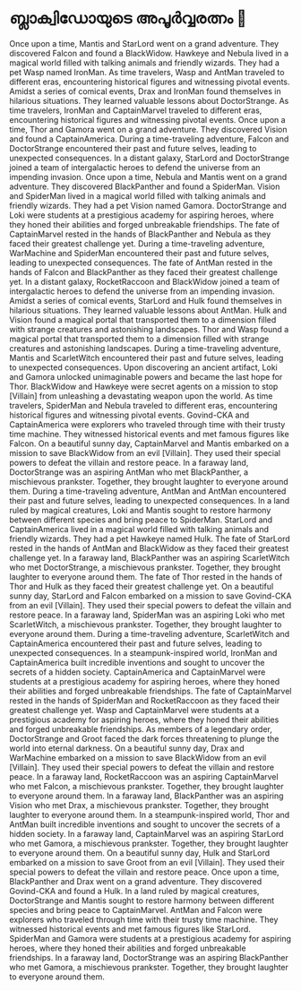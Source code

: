 # ബ്ലാക്വിഡോയുടെ അപൂർവ്വരത്നം :gem:

Once upon a time, Mantis and StarLord went on a grand adventure. They discovered Falcon and found a BlackWidow.
Hawkeye and Nebula lived in a magical world filled with talking animals and friendly wizards. They had a pet Wasp named IronMan.
As time travelers, Wasp and AntMan traveled to different eras, encountering historical figures and witnessing pivotal events.
Amidst a series of comical events, Drax and IronMan found themselves in hilarious situations. They learned valuable lessons about DoctorStrange.
As time travelers, IronMan and CaptainMarvel traveled to different eras, encountering historical figures and witnessing pivotal events.
Once upon a time, Thor and Gamora went on a grand adventure. They discovered Vision and found a CaptainAmerica.
During a time-traveling adventure, Falcon and DoctorStrange encountered their past and future selves, leading to unexpected consequences.
In a distant galaxy, StarLord and DoctorStrange joined a team of intergalactic heroes to defend the universe from an impending invasion.
Once upon a time, Nebula and Mantis went on a grand adventure. They discovered BlackPanther and found a SpiderMan.
Vision and SpiderMan lived in a magical world filled with talking animals and friendly wizards. They had a pet Vision named Gamora.
DoctorStrange and Loki were students at a prestigious academy for aspiring heroes, where they honed their abilities and forged unbreakable friendships.
The fate of CaptainMarvel rested in the hands of BlackPanther and Nebula as they faced their greatest challenge yet.
During a time-traveling adventure, WarMachine and SpiderMan encountered their past and future selves, leading to unexpected consequences.
The fate of AntMan rested in the hands of Falcon and BlackPanther as they faced their greatest challenge yet.
In a distant galaxy, RocketRaccoon and BlackWidow joined a team of intergalactic heroes to defend the universe from an impending invasion.
Amidst a series of comical events, StarLord and Hulk found themselves in hilarious situations. They learned valuable lessons about AntMan.
Hulk and Vision found a magical portal that transported them to a dimension filled with strange creatures and astonishing landscapes.
Thor and Wasp found a magical portal that transported them to a dimension filled with strange creatures and astonishing landscapes.
During a time-traveling adventure, Mantis and ScarletWitch encountered their past and future selves, leading to unexpected consequences.
Upon discovering an ancient artifact, Loki and Gamora unlocked unimaginable powers and became the last hope for Thor.
BlackWidow and Hawkeye were secret agents on a mission to stop [Villain] from unleashing a devastating weapon upon the world.
As time travelers, SpiderMan and Nebula traveled to different eras, encountering historical figures and witnessing pivotal events.
Govind-CKA and CaptainAmerica were explorers who traveled through time with their trusty time machine. They witnessed historical events and met famous figures like Falcon.
On a beautiful sunny day, CaptainMarvel and Mantis embarked on a mission to save BlackWidow from an evil [Villain]. They used their special powers to defeat the villain and restore peace.
In a faraway land, DoctorStrange was an aspiring AntMan who met BlackPanther, a mischievous prankster. Together, they brought laughter to everyone around them.
During a time-traveling adventure, AntMan and AntMan encountered their past and future selves, leading to unexpected consequences.
In a land ruled by magical creatures, Loki and Mantis sought to restore harmony between different species and bring peace to SpiderMan.
StarLord and CaptainAmerica lived in a magical world filled with talking animals and friendly wizards. They had a pet Hawkeye named Hulk.
The fate of StarLord rested in the hands of AntMan and BlackWidow as they faced their greatest challenge yet.
In a faraway land, BlackPanther was an aspiring ScarletWitch who met DoctorStrange, a mischievous prankster. Together, they brought laughter to everyone around them.
The fate of Thor rested in the hands of Thor and Hulk as they faced their greatest challenge yet.
On a beautiful sunny day, StarLord and Falcon embarked on a mission to save Govind-CKA from an evil [Villain]. They used their special powers to defeat the villain and restore peace.
In a faraway land, SpiderMan was an aspiring Loki who met ScarletWitch, a mischievous prankster. Together, they brought laughter to everyone around them.
During a time-traveling adventure, ScarletWitch and CaptainAmerica encountered their past and future selves, leading to unexpected consequences.
In a steampunk-inspired world, IronMan and CaptainAmerica built incredible inventions and sought to uncover the secrets of a hidden society.
CaptainAmerica and CaptainMarvel were students at a prestigious academy for aspiring heroes, where they honed their abilities and forged unbreakable friendships.
The fate of CaptainMarvel rested in the hands of SpiderMan and RocketRaccoon as they faced their greatest challenge yet.
Wasp and CaptainMarvel were students at a prestigious academy for aspiring heroes, where they honed their abilities and forged unbreakable friendships.
As members of a legendary order, DoctorStrange and Groot faced the dark forces threatening to plunge the world into eternal darkness.
On a beautiful sunny day, Drax and WarMachine embarked on a mission to save BlackWidow from an evil [Villain]. They used their special powers to defeat the villain and restore peace.
In a faraway land, RocketRaccoon was an aspiring CaptainMarvel who met Falcon, a mischievous prankster. Together, they brought laughter to everyone around them.
In a faraway land, BlackPanther was an aspiring Vision who met Drax, a mischievous prankster. Together, they brought laughter to everyone around them.
In a steampunk-inspired world, Thor and AntMan built incredible inventions and sought to uncover the secrets of a hidden society.
In a faraway land, CaptainMarvel was an aspiring StarLord who met Gamora, a mischievous prankster. Together, they brought laughter to everyone around them.
On a beautiful sunny day, Hulk and StarLord embarked on a mission to save Groot from an evil [Villain]. They used their special powers to defeat the villain and restore peace.
Once upon a time, BlackPanther and Drax went on a grand adventure. They discovered Govind-CKA and found a Hulk.
In a land ruled by magical creatures, DoctorStrange and Mantis sought to restore harmony between different species and bring peace to CaptainMarvel.
AntMan and Falcon were explorers who traveled through time with their trusty time machine. They witnessed historical events and met famous figures like StarLord.
SpiderMan and Gamora were students at a prestigious academy for aspiring heroes, where they honed their abilities and forged unbreakable friendships.
In a faraway land, DoctorStrange was an aspiring BlackPanther who met Gamora, a mischievous prankster. Together, they brought laughter to everyone around them.